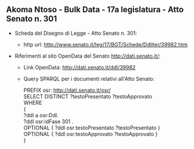 ## Akoma Ntoso - Bulk Data - 17a legislatura - Atto Senato n. 301 ##

* Scheda del Disegno di Legge - Atto Senato n. 301:
	* http url: http://www.senato.it/leg/17/BGT/Schede/Ddliter/39982.htm

* Riferimenti al sito OpenData del Senato http://dati.senato.it/:
	* Link OpenData: http://dati.senato.it/ddl/39982
	* Query SPARQL per i documenti relativi all'Atto Senato:

        PREFIX osr: <http://dati.senato.it/osr/>  
		SELECT DISTINCT ?testoPresentato ?testoApprovato  
		WHERE  
		{  
		    ?ddl a osr:Ddl.  
		    ?ddl osr:idFase 301 .  
		    OPTIONAL { ?ddl osr:testoPresentato ?testoPresentato }  
		    OPTIONAL { ?ddl osr:testoApprovato ?testoApprovato }  
		}
		